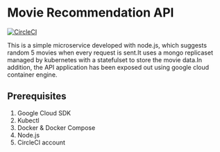 # Movie Recommendation API

[![CircleCI](https://circleci.com/gh/ahmetatar/movierecapi/tree/master.svg?style=svg)](https://circleci.com/gh/ahmetatar/movierecapi/tree/master)

This is a simple microservice developed with node.js, which suggests random 5 movies when every request is sent.It uses a mongo replicaset managed by kubernetes with a statefulset to store the movie data.In addition, the API application has been exposed out using google cloud container engine.

## Prerequisites

1. Google Cloud SDK
2. Kubectl
3. Docker & Docker Compose
4. Node.js
5. CircleCI account
